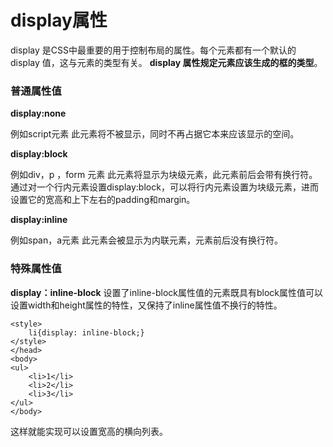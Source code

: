 display属性
===================

display 是CSS中最重要的用于控制布局的属性。每个元素都有一个默认的 display 值，这与元素的类型有关。
**display 属性规定元素应该生成的框的类型**。

###  普通属性值 

**display:none**

例如script元素
此元素将不被显示，同时不再占据它本来应该显示的空间。  


**display:block**

例如div，p ，form 元素
此元素将显示为块级元素，此元素前后会带有换行符。
通过对一个行内元素设置display:block，可以将行内元素设置为块级元素，进而设置它的宽高和上下左右的padding和margin。


**display:inline**

例如span，a元素
此元素会被显示为内联元素，元素前后没有换行符。

###  特殊属性值

**display：inline-block**
设置了inline-block属性值的元素既具有block属性值可以设置width和height属性的特性，又保持了inline属性值不换行的特性。

    <style>
        li{display: inline-block;}
    </style>
    </head>
    <body>
    <ul>
        <li>1</li>
        <li>2</li>
        <li>3</li>
    </ul>
    </body>
这样就能实现可以设置宽高的横向列表。


